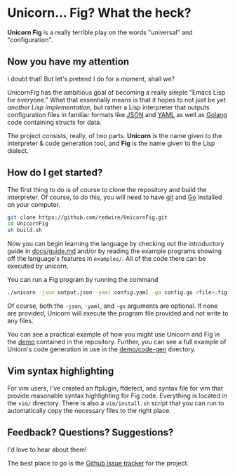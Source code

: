 # Unicorn... Fig? What the heck?

**Unicorn Fig** is a really terrible play on the words "universal" and "configuration".

## Now you have my attention

I doubt that! But let's pretend I do for a moment, shall we?

UnicornFig has the ambitious goal of becoming a really simple "Emacs Lisp for everyone."  What that essentially means is that it hopes to not just be *yet another Lisp implementation*, but rather a Lisp interpreter that outputs configuration files in familiar formats like [JSON](https://en.wikipedia.org/wiki/JSON) and [YAML](https://en.wikipedia.org/wiki/YAML) as well as [Golang](https://golang.org/) code containing structs for data.

The project consists, really, of two parts. **Unicorn** is the name given to the interpreter & code generation tool, and **Fig** is the name given to the Lisp dialect.

## How do I get started?

The first thing to do is of course to clone the repository and build the interpreter.
Of course, to do this, you will need to have [git](https://www.git-scm.com/) and [Go](https://golang.org/dl/) installed on your computer.

```bash
git clone https://github.com/redwire/UnicornFig.git
cd UnicornFig
sh build.sh
```

Now you can begin learning the language by checking out the introductory guide in [docs/guide.md](https://github.com/redwire/UnicornFig/blob/master/docs/guide.md) and/or by reading the example programs showing off the language's features in `examples/`.  All of the code there can be executed by unicorn.

You can run a Fig program by running the command

```bash
./unicorn -json output.json -yaml config.yaml -go config.go <file>.fig
```

Of course, both the `-json`, `-yaml`, and `-go` arguments are optional.  If none are provided, Unicorn will execute the
program file provided and not write to any files.

You can see a practical example of how you might use Unicorn and Fig in the
[demo](https://github.com/redwire/UnicornFig/tree/master/demo) contained in the repository.
Further, you can see a full example of Uniorn's code generation in use in the
[demo/code-gen](https://github.com/zsck/UnicornFig/tree/master/demo/code-gen) directory.

## Vim syntax highlighting

For vim users, I've created an ftplugin, ftdetect, and syntax file for vim that provide reasonable syntax highlighting
for Fig code.  Everything is located in the `vim/` directory.  There is also a `vim/install.sh` script that you can run
to automatically copy the necessary files to the right place.

## Feedback? Questions? Suggestions?

I'd love to hear about them!

The best place to go is the [Github issue tracker](https://github.com/redwire/UnicornFig/issues) for the project.
